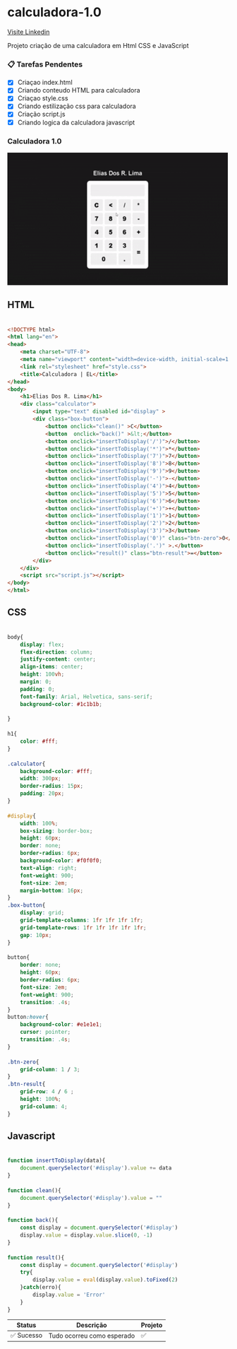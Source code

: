 # calculadora-1.0

[ Visite Linkedin ](https://www.linkedin.com/in/eliasdosreislima/)

Projeto criação de uma calculadora em Html CSS e JavaScript

### 📋 Tarefas Pendentes
- [x] Criaçao index.html
- [x] Criando conteudo HTML para calculadora
- [x] Criaçao style.css
- [x] Criando estilização css para calculadora
- [x] Criação script.js
- [x] Criando logica da calculadora javascript
### Calculadora 1.0
<img width="500" height="300" alt="image" src="https://github.com/eliasdosreis/calculadora-1.0/blob/a4fdba514fd5a7d00fa771d7303f62c6b3a327b4/calc_02.gif"   autoplay  />

## HTML
```HTML

<!DOCTYPE html>
<html lang="en">
<head>
    <meta charset="UTF-8">
    <meta name="viewport" content="width=device-width, initial-scale=1.0">
    <link rel="stylesheet" href="style.css">
    <title>Calculadora | EL</title>
</head>
<body>
    <h1>Elias Dos R. Lima</h1>
    <div class="calculator">
        <input type="text" disabled id="display" >
        <div class="box-button">
            <button onclick="clean()" >C</button>
            <button  onclick="back()" >&lt;</button>
            <button onclick="insertToDisplay('/')">/</button>
            <button onclick="insertToDisplay('*')">*</button>
            <button onclick="insertToDisplay('7')">7</button>
            <button onclick="insertToDisplay('8')">8</button>
            <button onclick="insertToDisplay('9')">9</button>
            <button onclick="insertToDisplay('-')">-</button>
            <button onclick="insertToDisplay('4')">4</button>
            <button onclick="insertToDisplay('5')">5</button>
            <button onclick="insertToDisplay('6')">6</button>
            <button onclick="insertToDisplay('+')">+</button>
            <button onclick="insertToDisplay('1')">1</button>
            <button onclick="insertToDisplay('2')">2</button>
            <button onclick="insertToDisplay('3')">3</button>
            <button onclick="insertToDisplay('0')" class="btn-zero">0</button>
            <button onclick="insertToDisplay('.')" >.</button>
            <button onclick="result()" class="btn-result">=</button>
        </div>
    </div>
    <script src="script.js"></script>
</body>
</html>

```
## CSS
```CSS

body{
    display: flex;
    flex-direction: column;
    justify-content: center;
    align-items: center;
    height: 100vh;
    margin: 0;
    padding: 0;
    font-family: Arial, Helvetica, sans-serif;
    background-color: #1c1b1b;
    
}

h1{
    color: #fff;   
}

.calculator{
    background-color: #fff;
    width: 300px;
    border-radius: 15px;
    padding: 20px;
}

#display{
    width: 100%;
    box-sizing: border-box;
    height: 60px;
    border: none;
    border-radius: 6px;
    background-color: #f0f0f0;
    text-align: right;
    font-weight: 900;
    font-size: 2em;
    margin-bottom: 16px;
}   
.box-button{
    display: grid;
    grid-template-columns: 1fr 1fr 1fr 1fr;
    grid-template-rows: 1fr 1fr 1fr 1fr 1fr;
    gap: 10px;
}

button{
    border: none;
    height: 60px;
    border-radius: 6px;
    font-size: 2em;
    font-weight: 900;
    transition: .4s;
}
button:hover{
    background-color: #e1e1e1;
    cursor: pointer;
    transition: .4s; 
}

.btn-zero{
    grid-column: 1 / 3;
}
.btn-result{
    grid-row: 4 / 6 ;
    height: 100%;
    grid-column: 4;
}

```
## Javascript
```Javascript

function insertToDisplay(data){
    document.querySelector('#display').value += data
}

function clean(){
    document.querySelector('#display').value = ""
}

function back(){
    const display = document.querySelector('#display')
    display.value = display.value.slice(0, -1)
}

function result(){
    const display = document.querySelector('#display')
    try{
        display.value = eval(display.value).toFixed(2)
    }catch(erro){
        display.value = 'Error'
    }
}
```

| Status     | Descrição                       | Projeto   |
|------------|----------------------------------|----------|
| ✅ Sucesso | Tudo ocorreu como esperado      | ✅       |

